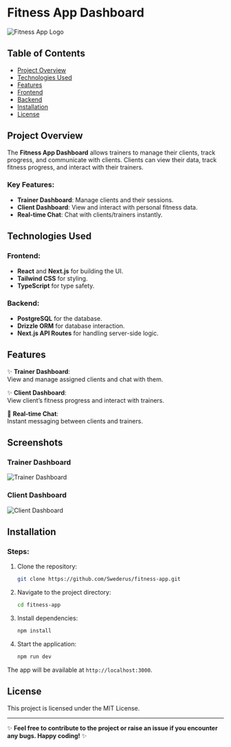 # Fitness App Dashboard

![Fitness App Logo](path/to/your/logo.png)

## Table of Contents
- [Project Overview](#project-overview)
- [Technologies Used](#technologies-used)
- [Features](#features)
- [Frontend](#frontend)
- [Backend](#backend)
- [Installation](#installation)
- [License](#license)

## Project Overview

The **Fitness App Dashboard** allows trainers to manage their clients, track progress, and communicate with clients. Clients can view their data, track fitness progress, and interact with their trainers.

### Key Features:
- **Trainer Dashboard**: Manage clients and their sessions.
- **Client Dashboard**: View and interact with personal fitness data.
- **Real-time Chat**: Chat with clients/trainers instantly.

## Technologies Used

### Frontend:
- **React** and **Next.js** for building the UI.
- **Tailwind CSS** for styling.
- **TypeScript** for type safety.

### Backend:
- **PostgreSQL** for the database.
- **Drizzle ORM** for database interaction.
- **Next.js API Routes** for handling server-side logic.

## Features

✨ **Trainer Dashboard**:  
View and manage assigned clients and chat with them.

✨ **Client Dashboard**:  
View client’s fitness progress and interact with trainers.

💬 **Real-time Chat**:  
Instant messaging between clients and trainers.

## Screenshots

### Trainer Dashboard

![Trainer Dashboard](path/to/your/screenshot1.png)

### Client Dashboard

![Client Dashboard](path/to/your/screenshot2.png)

## Installation

### Steps:
1. Clone the repository:
    ```bash
    git clone https://github.com/Swederus/fitness-app.git
    ```
2. Navigate to the project directory:
    ```bash
    cd fitness-app
    ```
3. Install dependencies:
    ```bash
    npm install
    ```

4. Start the application:
    ```bash
    npm run dev
    ```

The app will be available at `http://localhost:3000`.

## License

This project is licensed under the MIT License.

---

✨ **Feel free to contribute to the project or raise an issue if you encounter any bugs. Happy coding!** ✨
